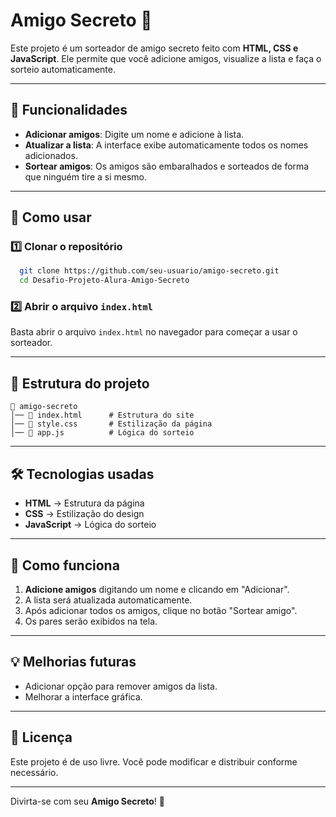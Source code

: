 # Amigo Secreto 🎁

Este projeto é um sorteador de amigo secreto feito com **HTML, CSS e JavaScript**. Ele permite que você adicione amigos, visualize a lista e faça o sorteio automaticamente.

---

## 📌 Funcionalidades

- **Adicionar amigos**: Digite um nome e adicione à lista.
- **Atualizar a lista**: A interface exibe automaticamente todos os nomes adicionados.
- **Sortear amigos**: Os amigos são embaralhados e sorteados de forma que ninguém tire a si mesmo.

---

## 🚀 Como usar

### 1️⃣ Clonar o repositório

```bash
  git clone https://github.com/seu-usuario/amigo-secreto.git
  cd Desafio-Projeto-Alura-Amigo-Secreto
```

### 2️⃣ Abrir o arquivo `index.html`

Basta abrir o arquivo `index.html` no navegador para começar a usar o sorteador.

---

## 📂 Estrutura do projeto

```
📂 amigo-secreto
│── 📄 index.html      # Estrutura do site
│── 📄 style.css       # Estilização da página
│── 📄 app.js          # Lógica do sorteio
```

---

## 🛠 Tecnologias usadas

- **HTML** → Estrutura da página
- **CSS** → Estilização do design
- **JavaScript** → Lógica do sorteio

---

## 🎲 Como funciona

1. **Adicione amigos** digitando um nome e clicando em "Adicionar".
2. A lista será atualizada automaticamente.
3. Após adicionar todos os amigos, clique no botão "Sortear amigo".
4. Os pares serão exibidos na tela.

---

## 💡 Melhorias futuras

- Adicionar opção para remover amigos da lista.
- Melhorar a interface gráfica.

---

## 📜 Licença

Este projeto é de uso livre. Você pode modificar e distribuir conforme necessário.

---

Divirta-se com seu **Amigo Secreto**! 🎉

